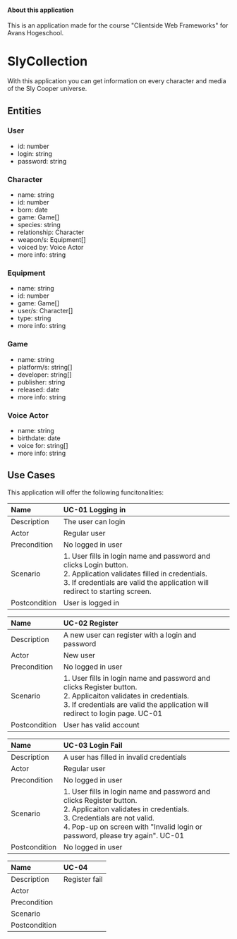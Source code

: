 #### About this application
This is an application made for the course "Clientside Web Frameworks" for Avans Hogeschool.

# SlyCollection
With this application you can get information on every character and media of the Sly Cooper universe. 

## Entities

### User
* id: number
* login: string
* password: string

### Character                   
* name: string                  
* id: number                    
* born: date                    
* game: Game[]                
* species: string               
* relationship: Character      
* weapon/s: Equipment[]          
* voiced by: Voice Actor   
* more info: string

### Equipment   
* name: string  
* id: number    
* game: Game[]
* user/s: Character[]
* type: string  
* more info: string

### Game
* name: string
* platform/s: string[]
* developer: string[]
* publisher: string
* released: date
* more info: string

### Voice Actor
* name: string
* birthdate: date
* voice for: string[]
* more info: string

## Use Cases
This application will offer the following funcitonalities:

Name | UC-01 Logging in
:--- | :---  
Description | The user can login
Actor | Regular user
Precondition | No logged in user
Scenario | 1. User fills in login name and password and clicks Login button.<br> 2. Application validates filled in credentials.<br> 3. If credentials are valid the application will redirect to starting screen.
Postcondition | User is logged in

Name | UC-02 Register
:--- | :---  
Description | A new user can register with a login and password
Actor | New user
Precondition | No logged in user
Scenario | 1. User fills in login name and password and clicks Register button.<br> 2. Applicaiton validates in credentials.<br> 3. If credentials are valid the application will redirect to login page. UC-01
Postcondition | User has valid account

Name | UC-03 Login Fail
:--- | :---  
Description | A user has filled in invalid credentials
Actor | Regular user
Precondition | No logged in user
Scenario | 1. User fills in login name and password and clicks Register button.<br> 2. Applicaiton validates in credentials.<br> 3. Credentials are not valid.<br> 4. Pop-up on screen with "Invalid login or password, please try again". UC-01
Postcondition | No logged in user

Name | UC-04
:--- | :---  
Description | Register fail
Actor | 
Precondition |
Scenario |
Postcondition |